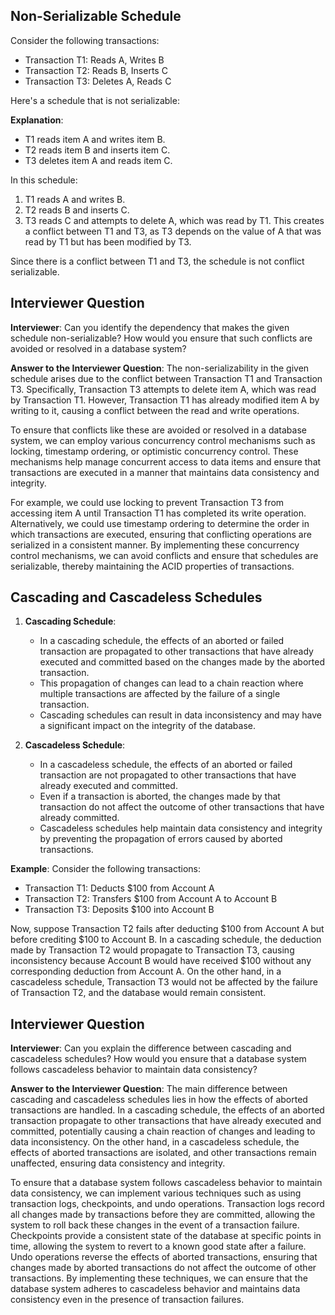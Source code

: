 ## Non-Serializable Schedule

Consider the following transactions:

- Transaction T1: Reads A, Writes B
- Transaction T2: Reads B, Inserts C
- Transaction T3: Deletes A, Reads C

Here's a schedule that is not serializable:


**Explanation**:
- T1 reads item A and writes item B.
- T2 reads item B and inserts item C.
- T3 deletes item A and reads item C.

In this schedule:
1. T1 reads A and writes B.
2. T2 reads B and inserts C.
3. T3 reads C and attempts to delete A, which was read by T1. This creates a conflict between T1 and T3, as T3 depends on the value of A that was read by T1 but has been modified by T3.

Since there is a conflict between T1 and T3, the schedule is not conflict serializable.

## Interviewer Question

**Interviewer**: Can you identify the dependency that makes the given schedule non-serializable? How would you ensure that such conflicts are avoided or resolved in a database system?

**Answer to the Interviewer Question**:
The non-serializability in the given schedule arises due to the conflict between Transaction T1 and Transaction T3. Specifically, Transaction T3 attempts to delete item A, which was read by Transaction T1. However, Transaction T1 has already modified item A by writing to it, causing a conflict between the read and write operations.

To ensure that conflicts like these are avoided or resolved in a database system, we can employ various concurrency control mechanisms such as locking, timestamp ordering, or optimistic concurrency control. These mechanisms help manage concurrent access to data items and ensure that transactions are executed in a manner that maintains data consistency and integrity.

For example, we could use locking to prevent Transaction T3 from accessing item A until Transaction T1 has completed its write operation. Alternatively, we could use timestamp ordering to determine the order in which transactions are executed, ensuring that conflicting operations are serialized in a consistent manner. By implementing these concurrency control mechanisms, we can avoid conflicts and ensure that schedules are serializable, thereby maintaining the ACID properties of transactions.


## Cascading and Cascadeless Schedules

1. **Cascading Schedule**:
   - In a cascading schedule, the effects of an aborted or failed transaction are propagated to other transactions that have already executed and committed based on the changes made by the aborted transaction.
   - This propagation of changes can lead to a chain reaction where multiple transactions are affected by the failure of a single transaction.
   - Cascading schedules can result in data inconsistency and may have a significant impact on the integrity of the database.

2. **Cascadeless Schedule**:
   - In a cascadeless schedule, the effects of an aborted or failed transaction are not propagated to other transactions that have already executed and committed.
   - Even if a transaction is aborted, the changes made by that transaction do not affect the outcome of other transactions that have already committed.
   - Cascadeless schedules help maintain data consistency and integrity by preventing the propagation of errors caused by aborted transactions.

**Example**:
Consider the following transactions:

- Transaction T1: Deducts $100 from Account A
- Transaction T2: Transfers $100 from Account A to Account B
- Transaction T3: Deposits $100 into Account B

Now, suppose Transaction T2 fails after deducting $100 from Account A but before crediting $100 to Account B. In a cascading schedule, the deduction made by Transaction T2 would propagate to Transaction T3, causing inconsistency because Account B would have received $100 without any corresponding deduction from Account A. On the other hand, in a cascadeless schedule, Transaction T3 would not be affected by the failure of Transaction T2, and the database would remain consistent.

## Interviewer Question

**Interviewer**: Can you explain the difference between cascading and cascadeless schedules? How would you ensure that a database system follows cascadeless behavior to maintain data consistency?

**Answer to the Interviewer Question**:
The main difference between cascading and cascadeless schedules lies in how the effects of aborted transactions are handled. In a cascading schedule, the effects of an aborted transaction propagate to other transactions that have already executed and committed, potentially causing a chain reaction of changes and leading to data inconsistency. On the other hand, in a cascadeless schedule, the effects of aborted transactions are isolated, and other transactions remain unaffected, ensuring data consistency and integrity.

To ensure that a database system follows cascadeless behavior to maintain data consistency, we can implement various techniques such as using transaction logs, checkpoints, and undo operations. Transaction logs record all changes made by transactions before they are committed, allowing the system to roll back these changes in the event of a transaction failure. Checkpoints provide a consistent state of the database at specific points in time, allowing the system to revert to a known good state after a failure. Undo operations reverse the effects of aborted transactions, ensuring that changes made by aborted transactions do not affect the outcome of other transactions. By implementing these techniques, we can ensure that the database system adheres to cascadeless behavior and maintains data consistency even in the presence of transaction failures.
